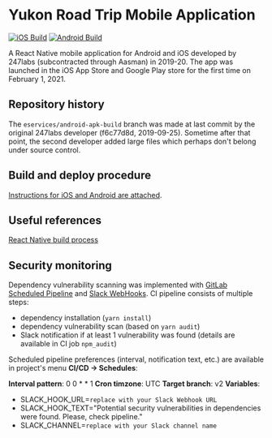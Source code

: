 # Yukon Road Trip Mobile Application

[![iOS Build](https://github.com/ytgov/sights-and-sites-app/actions/workflows/build-ios.yml/badge.svg)](https://github.com/ytgov/sights-and-sites-app/actions/workflows/build-ios.yml)
[![Android Build](https://github.com/ytgov/sights-and-sites-app/actions/workflows/build-android.yml/badge.svg)](https://github.com/ytgov/sights-and-sites-app/actions/workflows/build-android.yml)

A React Native mobile application for Android and iOS developed by 247labs (subcontracted through Aasman) in 2019-20.
The app was launched in the iOS App Store and Google Play store for the first time on February 1, 2021.


## Repository history

The `eservices/android-apk-build` branch was made at last commit by the original 247labs developer (f6c77d8d, 2019-09-25).
Sometime after that point, the second developer added large files which perhaps don't belong under source control.


## Build and deploy procedure

[Instructions for iOS and Android are attached](build-and-deploy-yukon-road-trip-mobile-app.md).

## Useful references

[React Native build process](https://reactnative.dev/docs/signed-apk-android)

## Security monitoring

Dependency vulnerability scanning was implemented with [GitLab Scheduled Pipeline](https://docs.gitlab.com/ee/ci/pipelines/schedules.html) and [Slack WebHooks](https://api.slack.com/messaging/webhooks). CI pipeline consists of multiple steps:
- dependency installation (`yarn install`)
- dependency vulnerability scan (based on `yarn audit`)
- Slack notification if at least 1 vulnerability was found (details are available in CI job `npm_audit`)

Scheduled pipeline preferences (interval, notification text, etc.) are available in project's menu **CI/CD -> Schedules**:

**Interval pattern**: 0 0 * * 1
**Cron timzone**: UTC
**Target branch**: v2
**Variables**:
- SLACK_HOOK_URL=`replace with your Slack Webhook URL`
- SLACK_HOOK_TEXT="Potential security vulnerabilities in dependencies were found. Please, check pipeline."
- SLACK_CHANNEL=`replace with your Slack channel name`
